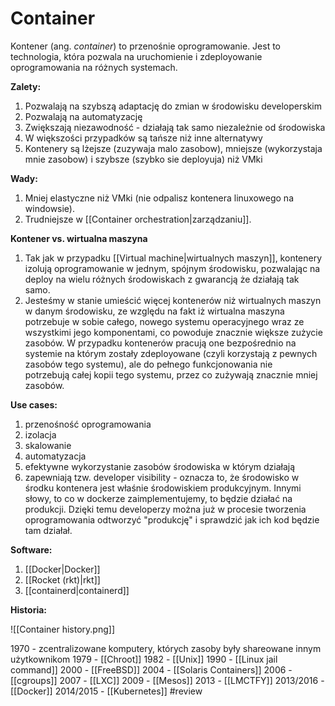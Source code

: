 # Container

Kontener (ang. *container*) to przenośnie oprogramowanie. Jest to technologia, która pozwala na uruchomienie i zdeployowanie oprogramowania na różnych systemach.

**Zalety:**
1. Pozwalają na szybszą adaptację do zmian w środowisku developerskim
2. Pozwalają na automatyzację
3. Zwiększają niezawodność - działają tak samo niezależnie od środowiska
4. W większości przypadków są tańsze niż inne alternatywy
5. Kontenery są lżejsze (zuzywaja malo zasobow), mniejsze (wykorzystaja mnie zasobow) i szybsze (szybko sie deployuja) niż VMki

**Wady:**
1. Mniej elastyczne niż VMki (nie odpalisz kontenera linuxowego na windowsie).
2. Trudniejsze w [[Container orchestration|zarządzaniu]].

**Kontener vs. wirtualna maszyna**
1. Tak jak w przypadku [[Virtual machine|wirtualnych maszyn]], kontenery izolują oprogramowanie w jednym, spójnym środowisku, pozwalając na deploy na wielu różnych środowiskach z gwarancją że działają tak samo.
2. Jesteśmy w stanie umieścić więcej kontenerów niż wirtualnych maszyn w danym środowisku, ze względu na fakt iż wirtualna maszyna potrzebuje w sobie całego, nowego systemu operacyjnego wraz ze wszystkimi jego komponentami, co powoduje znacznie większe zużycie zasobów. W przypadku kontenerów pracują one bezpośrednio na systemie na którym zostały zdeployowane (czyli korzystają z pewnych zasobów tego systemu), ale do pełnego funkcjonowania nie potrzebują całej kopii tego systemu, przez co zużywają znacznie mniej zasobów.

**Use cases:**
1. przenośność oprogramowania
2. izolacja
3. skalowanie
4. automatyzacja
5. efektywne wykorzystanie zasobów środowiska w którym działają
6. zapewniają tzw. developer visibility - oznacza to, że środowisko w środku kontenera jest właśnie środowiskiem produkcyjnym. Innymi słowy, to co w dockerze zaimplementujemy, to będzie działać na produkcji. Dzięki temu developerzy można już w procesie tworzenia oprogramowania odtworzyć "produkcję" i sprawdzić jak ich kod będzie tam działał.

**Software:**
1. [[Docker|Docker]]
2. [[Rocket (rkt)|rkt]]
3. [[containerd|containerd]]

**Historia:**

![[Container history.png]]

1970 - zcentralizowane komputery, których zasoby były shareowane innym użytkownikom
1979 - [[Chroot]]
1982 - [[Unix]]
1990 - [[Linux jail command]]
2000 - [[FreeBSD]]
2004 - [[Solaris Containers]]
2006 - [[cgroups]]
2007 - [[LXC]]
2009 - [[Mesos]]
2013 - [[LMCTFY]]
2013/2016 - [[Docker]]
2014/2015 - [[Kubernetes]]
#review